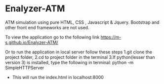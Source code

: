 # Enalyzer-ATM
ATM simulation using pure HTML, CSS , Javascript & Jquery.
Bootstrap and other front end frameworks are not used. 

To view the application go to the following link
https://m-s.github.io/Enalyzer-ATM/

Or to run the application in local server follow these steps 
1.git clone the project folder,
2.cd to project folder in the terminal 
3.If python(lesser than version 3)  is installed, type the following in terminal:
  python -m SimpleHTTPServer
  
  - This will run the index.html in localhost:8000
